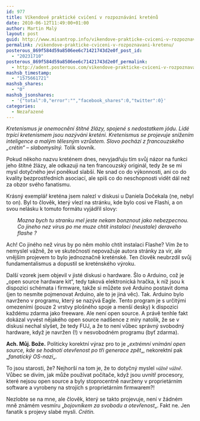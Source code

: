 ```yaml
---
id: 977
title: Víkendové praktické cvičení v rozpoznávání kreténů
date: 2010-06-12T11:49:00+01:00
author: Martin Malý
layout: post
guid: http://www.misantrop.info/vikendove-prakticke-cviceni-v-rozpoznavani-kretenu/
permalink: /vikendove-prakticke-cviceni-v-rozpoznavani-kretenu/
posterous_869f584d59a8506ee6c71421743d2e0f_post_id:
  - "20231710"
posterous_869f584d59a8506ee6c71421743d2e0f_permalink:
  - http://adent.posterous.com/vikendove-prakticke-cviceni-v-rozpoznavani-kr
mashsb_timestamp:
  - "1575661721"
mashsb_shares:
  - "0"
mashsb_jsonshares:
  - '{"total":0,"error":"","facebook_shares":0,"twitter":0}'
categories:
  - Nezařazené
---
```

_Kretenismus je onemocnění štítné žlázy, spojené s nedostatkem jódu. Lidé trpící kretenismem jsou nazýváni kreténi. Kretenismus se projevuje snížením inteligence a malým tělesným vzrůstem. Slovo pochází z francouzského &#8222;crétin&#8220; &#8211; slabomyslný._ Tolik slovník.

Pokud někoho nazvu kreténem dnes, nevyjadřuju tím svůj názor na funkci jeho štítné žlázy, ale odkazuji na ten francouzský originál, tedy že se mi mysl dotyčného jeví poněkud slabší. Ne snad co do výkonnosti, ani co do kvality bezprostředních asociací, ale spíš co do neschopnosti vidět dál než za obzor svého fanatismu.

Krásný exemplář kreténa jsem nalezl v diskusi u Daniela Dočekala (ne, nebyl to on). Byl to člověk, který vlezl na stránku, kde bylo cosi ve Flashi, a on svou nelásku k tomuto formátu vyjádřil slovy:

<p style="padding-left: 30px;">
  <em>Mozna bych tu stranku mel jeste nekam bonznout jako nebezpecnou. Co jineho nez virus po me muze chtit instalaci (neustale) deraveho flashe ?</em>
</p>

Ach! Co jiného než virus by po něm mohlo chtít instalaci Flashe? Vím že to nemyslel vážně, že ve skutečnosti nepovažuje autora stránky za vir, ale vnějším projevem to bylo jednoznačně kreténské. Ten člověk neubrzdil svůj fundamentalismus a dopustil se kreténského výroku.

Další vzorek jsem objevil v jisté diskusi o hardware. Šlo o Arduino, což je &#8222;open source hardware kit&#8220;, tedy taková elektronická hračka, k níž jsou k dispozici schémata i firmware, takže si můžete své Arduino postavit doma (jen to nesmíte pojmenovat Arduino, ale to je jiná věc). Tak. Arduino bylo navrženo v programu, který se nazývá Eagle. Tento program je s určitými omezeními (pouze 2 vrstvy plošného spoje a menší desky) k dispozici každému zdarma jako freeware. Ale není open source. A právě tenhle fakt dokázal vyvést nějakého open source nadšence z míry natolik, že se v diskusi nechal slyšet, že tedy FUJ, a že to není vůbec správný svobodný hardware, když je navržen (!) v nesvobodném programu (byť zdarma).

**Ach. Můj. Bože.** Politicky korektní výraz pro to je &#8222;_extrémní vnímání open source, kde se hodnotí otevřenost po tři generace zpět_&#8222;, nekorektní pak &#8222;_fanatický OS-nazi_&#8222;.

To jsou starosti, že? Nejhorší na tom je, že to dotyčný myslel <span style="font-family: mceinline;"><em>vážně vážně</em>.</span> Vůbec se divím, jak může používat počítače, když jsou uvnitř procesory, které nejsou open source a byly stoprocentně navrženy v proprietárním software a vyrobeny na strojích s proprietárním firmwarem?!

Nezlobte se na mne, ale člověk, který se takto projevuje, není v žádném mně známém vesmíru &#8222;_bojovníkem za svobodu a otevřenost_&#8222;. Fakt ne. Jen fanatik s projevy slabé mysli. _Crétin._